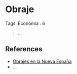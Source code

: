 # Obraje

Tags: Economia
: 6

> …
> 

## References

- [Obrajes en la Nueva España](https://es.wikipedia.org/wiki/Obrajes_en_la_Nueva_Espa%C3%B1a)
- …